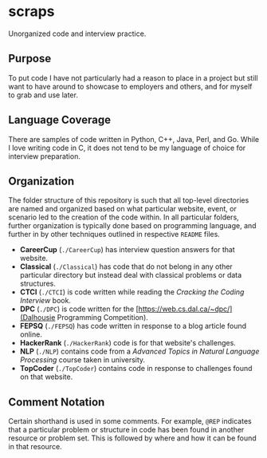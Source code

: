# scraps
Unorganized code and interview practice.

## Purpose

To put code I have not particularly had a reason to place in a project but 
still want to have around to showcase to employers and others, and for myself 
to grab and use later.

## Language Coverage

There are samples of code written in Python, C++, Java, Perl, and Go. While I 
love writing code in C, it does not tend to be my language of choice for 
interview preparation.

## Organization
 
The folder structure of this repository is such that all top-level directories 
are named and organized based on what particular website, event, or scenario 
led to the creation of the code within. In all particular folders, further 
organization is typically done based on programming language, and further in by 
other techniques outlined in respective `README` files.

  - **CareerCup** (`./CareerCup`) has interview question answers for that website.
  - **Classical** (`./Classical`) has code that do not belong in any other particular directory but instead deal with classical problems or data structures.
  - **CTCI** (`./CTCI`) is code written while reading the *Cracking the Coding Interview* book.
  - **DPC** (`./DPC`) is code written for the [https://web.cs.dal.ca/~dpc/](Dalhousie Programming Competition).
  - **FEPSQ** (`./FEPSQ`) has code written in response to a blog article found online.
  - **HackerRank** (`./HackerRank`) code is for that website's challenges.
  - **NLP** (`./NLP`) contains code from a *Advanced Topics in Natural Language Processing* course taken in university.
  - **TopCoder** (`./TopCoder`) contains code in response to challenges found on that website.

## Comment Notation

Certain shorthand is used in some comments. For example, `@REP` indicates that 
a particular problem or structure in code has been found in another resource or 
problem set. This is followed by where and how it can be found in that 
resource.
